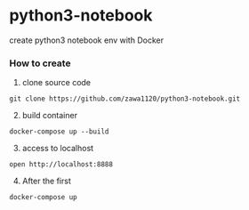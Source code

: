 # python3-notebook
create python3 notebook env with Docker

### How to create
1. clone source code
```
git clone https://github.com/zawa1120/python3-notebook.git
```

2. build container
```
docker-compose up --build
```

3. access to localhost
```
open http://localhost:8888
```

4. After the first
```
docker-compose up
```
